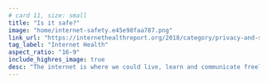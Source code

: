 ```yaml
---
# card 11, size: small
title: "Is it safe?"
image: "home/internet-safety.e45e98faa787.png"
link_url: "https://internethealthreport.org/2018/category/privacy-and-security/?utm_source=www.mozilla.org&utm_medium=referral&utm_campaign=homepage&utm_content=card"
tag_label: "Internet Health"
aspect_ratio: "16-9"
include_highres_image: true
desc: "The internet is where we could live, learn and communicate freely. To be ourselves, we need to be able to trust the systems that protect us."
---
```

